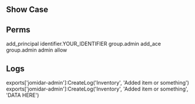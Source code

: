 ## Show Case

## Perms
add_principal identifier.YOUR_IDENTIFIER group.admin
add_ace group.admin admin allow
## Logs
exports['jomidar-admin']:CreateLog('Inventory', 'Added item or something')
exports['jomidar-admin']:CreateLog('Inventory', 'Added item or something', 'DATA HERE')

